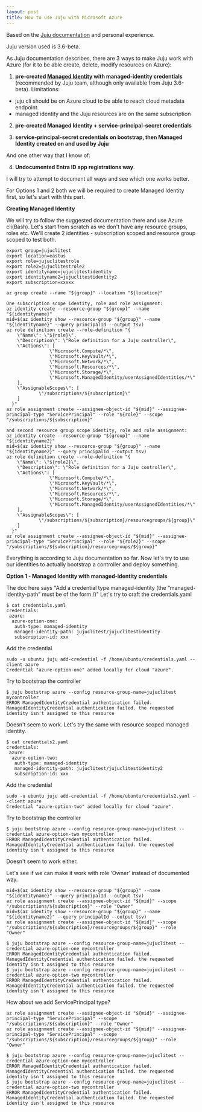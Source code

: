 ```yaml
---
layout: post
title: How to use Juju with Microsoft Azure
---
```


Based on the [Juju documentation](https://juju.is/docs/juju/microsoft-azure) and personal experience.

Juju version used is 3.6-beta.

As Juju documentation describes, there are 3 ways to make Juju work with Azure
(for it to be able create, delete, modify resources on Azure):

1. **pre-created [Managed Identity](https://learn.microsoft.com/en-us/entra/identity/managed-identities-azure-resources/overview) with managed-identity credentials** (recommended by Juju team, although only available from Juju 3.6-beta).
Limitations: 
- juju cli should be on Azure cloud to be able to reach cloud metadata endpoint.
- managed identity and the Juju resources are on the same subscription
2. **pre-created Managed Identity + service-principal-secret credentials**
   
3. **service-principal-secret credentials on bootstrap, then Managed Identity created on and used by Juju** 

And one other way that I know of:

4. **Undocumented Entra ID app registrations way**.

I will try to attempt to document all ways and see which one works better.

For Options 1 and 2 both we will be required to create Managed Identity first, so let's start with this part.

**Creating Managed Identity**

We will try to follow the suggested documentation there and use Azure cli(Bash).
Let's start from scratch as we don't have any resource groups, roles etc.
We'll create 2 identities - subscription scoped and resource group scoped to test both.

```
export group=jujuclitest
export location=eastus
export role=jujuclitestrole
export role2=jujuclitestrole2
export identityname=jujuclitestidentity
export identityname2=jujuclitestidentity2
export subscription=xxxxx

az group create --name "${group}" --location "${location}"

One subscription scope identity, role and role assignment:
az identity create --resource-group "${group}" --name "${identityname}"
mid=$(az identity show --resource-group "${group}" --name "${identityname}" --query principalId --output tsv)
az role definition create --role-definition "{
  	\"Name\": \"${role}\",
  	\"Description\": \"Role definition for a Juju controller\",
  	\"Actions\": [
            	\"Microsoft.Compute/*\",
            	\"Microsoft.KeyVault/*\",
            	\"Microsoft.Network/*\",
            	\"Microsoft.Resources/*\",
            	\"Microsoft.Storage/*\",
            	\"Microsoft.ManagedIdentity/userAssignedIdentities/*\"
  	],
  	\"AssignableScopes\": [
        	\"/subscriptions/${subscription}\"
  	]
  }"
az role assignment create --assignee-object-id "${mid}" --assignee-principal-type "ServicePrincipal" --role "${role}" --scope "/subscriptions/${subscription}"

and second resource group scope identity, role and role assignment:
az identity create --resource-group "${group}" --name "${identityname2}"
mid=$(az identity show --resource-group "${group}" --name "${identityname2}" --query principalId --output tsv)
az role definition create --role-definition "{
  	\"Name\": \"${role2}\",
  	\"Description\": \"Role definition for a Juju controller\",
  	\"Actions\": [
            	\"Microsoft.Compute/*\",
            	\"Microsoft.KeyVault/*\",
            	\"Microsoft.Network/*\",
            	\"Microsoft.Resources/*\",
            	\"Microsoft.Storage/*\",
            	\"Microsoft.ManagedIdentity/userAssignedIdentities/*\"
  	],
  	\"AssignableScopes\": [
        	\"/subscriptions/${subscription}/resourcegroups/${group}\"
  	]
  }"
az role assignment create --assignee-object-id "${mid}" --assignee-principal-type "ServicePrincipal" --role "${role2}" --scope "/subscriptions/${subscription}/resourcegroups/${group}"

```
Everything is according to Juju documentation so far.
Now let's try to use our identities to actually bootstrap a controller and deploy something.

**Option 1 - Managed Identity with managed-identity credentials**

The doc here says "Add a credential type managed-identity 
(the “managed-identity-path” must be of the form <resourcegroup>/<identityname>)"
Let's try to craft the credentials.yaml
```
$ cat credentials.yaml
credentials:
 azure:
  azure-option-one:
   auth-type: managed-identity
   managed-identity-path: jujuclitest/jujuclitestidentity
   subscription-id: xxx
```

Add the credential
```
sudo -u ubuntu juju add-credential -f /home/ubuntu/credentials.yaml --client azure
Credential "azure-option-one" added locally for cloud "azure".
```

Try to bootstrap the controller
```
$ juju bootstrap azure --config resource-group-name=jujuclitest mycontroller
ERROR ManagedIdentityCredential authentication failed. ManagedIdentityCredential authentication failed. the requested identity isn't assigned to this resource
```
Doesn't seem to work.
Let's try the same with resource scoped managed identity.
```
$ cat credentials2.yaml
credentials:
 azure:
  azure-option-two:
   auth-type: managed-identity
   managed-identity-path: jujuclitest/jujuclitestidentity2
   subscription-id: xxx
```

Add the credential
```
sudo -u ubuntu juju add-credential -f /home/ubuntu/credentials2.yaml --client azure
Credential "azure-option-two" added locally for cloud "azure".
```

Try to bootstrap the controller
```
$ juju bootstrap azure --config resource-group-name=jujuclitest --credential azure-option-two mycontroller
ERROR ManagedIdentityCredential authentication failed. ManagedIdentityCredential authentication failed. the requested identity isn't assigned to this resource
```
Doesn't seem to work either.

Let's see if we can make it work with role 'Owner' instead of documented way.

```
mid=$(az identity show --resource-group "${group}" --name "${identityname}" --query principalId --output tsv)
az role assignment create --assignee-object-id "${mid}" --scope "/subscriptions/${subscription}" --role "Owner"
mid=$(az identity show --resource-group "${group}" --name "${identityname2}" --query principalId --output tsv)
az role assignment create --assignee-object-id "${mid}" --scope "/subscriptions/${subscription}/resourcegroups/${group}" --role "Owner"

$ juju bootstrap azure --config resource-group-name=jujuclitest --credential azure-option-one mycontroller
ERROR ManagedIdentityCredential authentication failed. ManagedIdentityCredential authentication failed. the requested identity isn't assigned to this resource
$ juju bootstrap azure --config resource-group-name=jujuclitest --credential azure-option-two mycontroller
ERROR ManagedIdentityCredential authentication failed. ManagedIdentityCredential authentication failed. the requested identity isn't assigned to this resource
```

How about we add ServicePrincipal type?
```
az role assignment create --assignee-object-id "${mid}" --assignee-principal-type "ServicePrincipal" --scope "/subscriptions/${subscription}" --role "Owner"
az role assignment create --assignee-object-id "${mid}" --assignee-principal-type "ServicePrincipal" --scope "/subscriptions/${subscription}/resourcegroups/${group}" --role "Owner"

$ juju bootstrap azure --config resource-group-name=jujuclitest --credential azure-option-one mycontroller
ERROR ManagedIdentityCredential authentication failed. ManagedIdentityCredential authentication failed. the requested identity isn't assigned to this resource
$ juju bootstrap azure --config resource-group-name=jujuclitest --credential azure-option-two mycontroller
ERROR ManagedIdentityCredential authentication failed. ManagedIdentityCredential authentication failed. the requested identity isn't assigned to this resource
```

